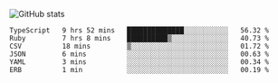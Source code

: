 ![GitHub stats](https://github-readme-stats.vercel.app/api?username=ksk001100&show_icons=true&theme=tokyonight)

<!--START_SECTION:waka-->

```text
TypeScript   9 hrs 52 mins   ██████████████░░░░░░░░░░░   56.32 %
Ruby         7 hrs 8 mins    ██████████▒░░░░░░░░░░░░░░   40.73 %
CSV          18 mins         ▒░░░░░░░░░░░░░░░░░░░░░░░░   01.72 %
JSON         6 mins          ░░░░░░░░░░░░░░░░░░░░░░░░░   00.63 %
YAML         3 mins          ░░░░░░░░░░░░░░░░░░░░░░░░░   00.34 %
ERB          1 min           ░░░░░░░░░░░░░░░░░░░░░░░░░   00.19 %
```

<!--END_SECTION:waka-->
